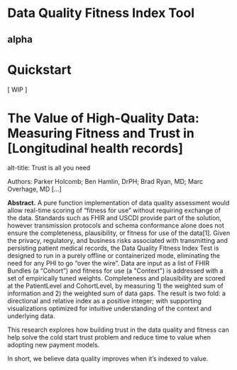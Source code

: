 # Data Quality Fitness Index Tool


## alpha

# Quickstart

[ WIP ]

# The Value of High-Quality Data: Measuring Fitness and Trust in [Longitudinal health records]

alt-title: Trust is all you need

Authors: Parker Holcomb; Ben Hamlin, DrPH; Brad Ryan, MD; Marc Overhage, MD […]

**Abstract.** A pure function implementation of data quality assessment would allow real-time scoring of “fitness for use” without requiring exchange of the data. Standards such as FHIR and USCDI provide part of the solution, however transmission protocols and schema conformance alone does not ensure the completeness, plausibility, or fitness for use of the data[1]. Given the privacy, regulatory, and business risks associated with transmitting and persisting patient medical records, the Data Quality Fitness Index Test is designed to run in a purely offline or containerized mode, eliminating the need for any PHI to go “over the wire”. Data are input as a list of FHIR Bundles (a “Cohort”) and fitness for use (a "Context") is addressed with a set of empirically tuned weights. Completeness and plausibility are scored at the PatientLevel and CohortLevel, by measuring 1) the weighted sum of information and 2) the weighted sum of data gaps. The result is two fold: a directional and relative index as a positive integer; with supporting visualizations optimized for intuitive understanding of the context and underlying data. 

This research explores how building trust in the data quality and fitness can help solve the cold start trust problem and reduce time to value when adopting new payment models. 

In short, we believe data quality improves when it’s indexed to value.



